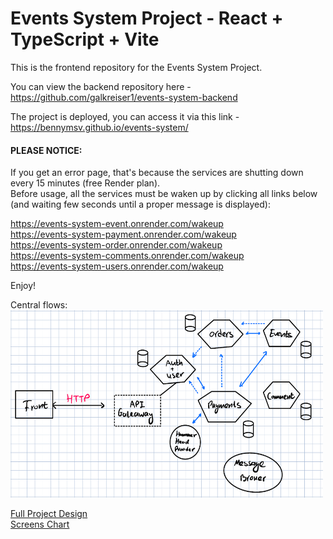 # Events System Project - React + TypeScript + Vite

This is the frontend repository for the Events System Project.  
  
You can view the backend repository here - https://github.com/galkreiser1/events-system-backend

The project is deployed, you can access it via this link - https://bennymsv.github.io/events-system/

#### PLEASE NOTICE:
If you get an error page, that's because the services are shutting down every 15 minutes (free Render plan).  
Before usage, all the services must be waken up by clicking all links below (and waiting few seconds until a proper message is displayed):  

https://events-system-event.onrender.com/wakeup  
https://events-system-payment.onrender.com/wakeup  
https://events-system-order.onrender.com/wakeup  
https://events-system-comments.onrender.com/wakeup  
https://events-system-users.onrender.com/wakeup  

Enjoy!

Central flows:  
<img src="https://github.com/BennyMSV/events-system/blob/main/Central%20macro%20flows.png" alt="Central flows" width="500" height="300" />  
  
[Full Project Design](https://github.com/BennyMSV/events-system/blob/main/Events%20System%20-%20Final%20Project%20Design.pdf)  
[Screens Chart](https://github.com/BennyMSV/events-system/blob/main/Screens%20chart.png)  


